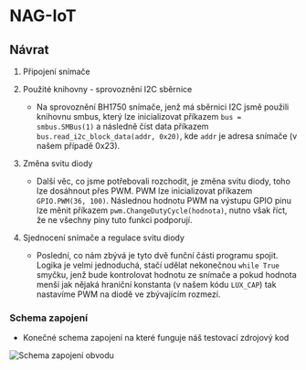 # NAG-IoT
## Návrat

1. Připojení snímače

2. Použité knihovny - sprovoznění I2C sběrnice
	- Na sprovoznění BH1750 snímače, jenž má sběrnici I2C jsmě použili knihovnu smbus, který lze inicializovat příkazem `bus = smbus.SMBus(1)` a následně číst data příkazem `bus.read_i2c_block_data(addr, 0x20)`, kde `addr` je adresa snímače (v našem případě 0x23). 

3. Změna svitu diody
	- Další věc, co jsme potřebovali rozchodit, je změna svitu diody, toho lze dosáhnout přes PWM. PWM lze inicializovat příkazem `GPIO.PWM(36, 100)`. Následnou hodnotu PWM na výstupu GPIO pinu lze měnit příkazem `pwm.ChangeDutyCycle(hodnota)`, nutno však říct, že ne všechny piny tuto funkci podporují. 

4. Sjednocení snímače a regulace svitu diody
	- Poslední, co nám zbývá je tyto dvě funční části programu spojit. Logika je velmi jednoduchá, stačí udělat nekonečnou `while True` smyčku, jenž bude kontrolovat hodnotu ze snímače a pokud hodnota menší jak nějaká hraniční konstanta (v našem kódu `LUX_CAP`) tak nastavíme PWM na diodě ve zbývajícím rozmezí.

### Schema zapojení

- Konečné schema zapojení na které funguje náš testovací zdrojový kod

![Schema zapojení obvodu](úkol3.png)
